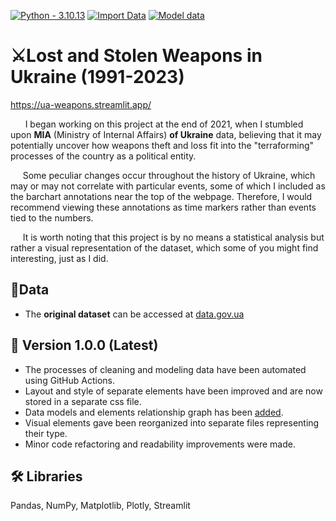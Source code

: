 [![Python - 3.10.13](https://img.shields.io/badge/Python-3.10.13-f4d159)](https://www.python.org/downloads/release/python-31013/)
[![Import Data](https://github.com/cyterat/mia-ua-weapons-v2/actions/workflows/import.yml/badge.svg)](https://github.com/cyterat/mia-ua-weapons-v2/actions/workflows/import.yml)
[![Model data](https://github.com/cyterat/mia-ua-weapons-v2/actions/workflows/model.yml/badge.svg?branch=master)](https://github.com/cyterat/mia-ua-weapons-v2/actions/workflows/model.yml)

# ⚔️Lost and Stolen Weapons in Ukraine  (1991-2023)

<https://ua-weapons.streamlit.app/>

&nbsp;&nbsp;&nbsp;&nbsp;&nbsp;&nbsp;I began working on this project at the end of 2021, when I stumbled upon **MIA** (Ministry of Internal Affairs) **of Ukraine** data, believing that it may potentially uncover how weapons theft and loss fit into the "terraforming" processes of the country as a political entity.

&nbsp;&nbsp;&nbsp;&nbsp;&nbsp;Some peculiar changes occur throughout the history of Ukraine, which may or may not correlate with particular events, some of which I included as the barchart annotations near the top of the webpage. Therefore, I would recommend viewing these annotations as time markers rather than events tied to the numbers.

&nbsp;&nbsp;&nbsp;&nbsp;&nbsp;It is worth noting that this project is by no means a statistical analysis but rather a visual representation of the dataset, which some of you might find interesting, just as I did.

## 💾Data

* The **original dataset** can be accessed at [data.gov.ua](https://data.gov.ua/en/dataset/5e7a9e93-e4ae-408a-8b99-6a21bfa9c12a/resource/1fcab772-0b3c-4938-8f72-e60db343cbe5)

## 🚧 Version 1.0.0 (Latest)

* The processes of cleaning and modeling data have been automated using GitHub Actions.
* Layout and style of separate elements have been improved and are now stored in a separate css file.
* Data models and elements relationship graph has been [added](https://github.com/cyterat/mia-ua-weapons/blob/master/assets/ua-mia-weapons-relationships.png).
* Visual elements gave been reorganized into separate files representing their type.
* Minor code refactoring and readability improvements were made.
  
## 🛠 Libraries

Pandas, NumPy, Matplotlib, Plotly, Streamlit
